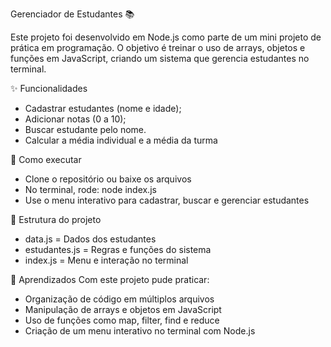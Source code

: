 Gerenciador de Estudantes 📚

Este projeto foi desenvolvido em Node.js como parte de um mini projeto de prática em programação.
O objetivo é treinar o uso de arrays, objetos e funções em JavaScript, criando um sistema que gerencia estudantes no terminal.

✨ Funcionalidades
- Cadastrar estudantes (nome e idade);
- Adicionar notas (0 a 10);
- Buscar estudante pelo nome.
- Calcular a média individual e a média da turma

🚀 Como executar
- Clone o repositório ou baixe os arquivos
- No terminal, rode: node index.js
- Use o menu interativo para cadastrar, buscar e gerenciar estudantes

📂 Estrutura do projeto
- data.js = Dados dos estudantes
- estudantes.js = Regras e funções do sistema
- index.js = Menu e interação no terminal

🎯 Aprendizados
Com este projeto pude praticar:
- Organização de código em múltiplos arquivos
- Manipulação de arrays e objetos em JavaScript
- Uso de funções como map, filter, find e reduce
- Criação de um menu interativo no terminal com Node.js
